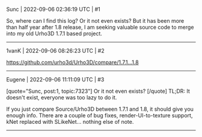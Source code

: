 Sunc | 2022-09-06 02:36:19 UTC | #1

So, where can I find this log? Or it not even exists?
But it has been more than half year after 1.8 release, I am seeking valuable source code to merge into my old Urho3D 1.7.1 based project.

-------------------------

1vanK | 2022-09-06 08:26:23 UTC | #2

<https://github.com/urho3d/Urho3D/compare/1.7.1...1.8>

-------------------------

Eugene | 2022-09-06 11:11:09 UTC | #3

[quote="Sunc, post:1, topic:7323"]
Or it not even exists?
[/quote]
TL;DR: It doesn't exist, everyone was too lazy to do it.

If you just compare Source/Urho3D between 1.7.1 and 1.8, it should give you enough info.
There are a couple of bug fixes, render-UI-to-texture support, kNet replaced with SLikeNet... nothing else of note.

-------------------------

